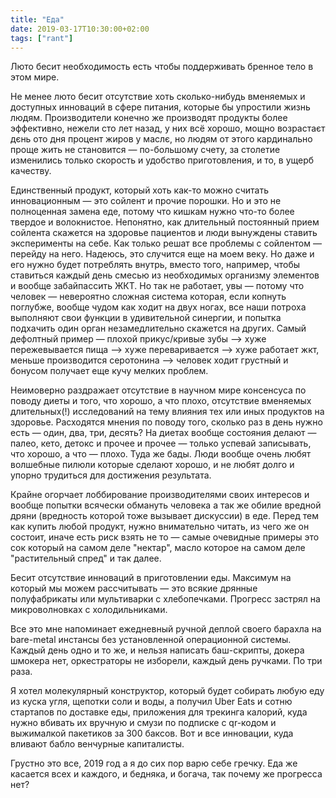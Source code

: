 ```yaml
---
title: "Еда"
date: 2019-03-17T10:30:00+02:00
tags: ["rant"]
---
```


Люто бесит необходимость есть чтобы поддерживать бренное тело в этом мире.

Не менее люто бесит отсутствие хоть сколько-нибудь вменяемых и доступных инноваций в сфере питания, которые бы упростили жизнь людям. Производители конечно же производят продукты более эффективно, нежели сто лет назад, у них всё хорошо, мощно возрастаєт дєнь ото дня процент жиров у маслє, но людям от этого кардинально проще жить не становится — по-большому счету, за столетие изменились только скорость и удобство приготовления, и то, в ущерб качеству.

Единственный продукт, который хоть как-то можно считать инновационным — это сойлент и прочие порошки. Но и это не полноценная замена еде, потому что кишкам нужно что-то более твердое и волокнистое. Непонятно, как длительный постоянный прием сойлента скажется на здоровье пациентов и люди вынуждены ставить эксперименты на себе. Как только решат все проблемы с сойлентом — перейду на него. Надеюсь, это случится еще на моем веку. Но даже и его нужно будет потреблять внутрь, вместо того, например, чтобы ставиться каждый день смесью из необходимых организму элементов и вообще забайпассить ЖКТ. Но так не работает, увы — потому что человек — невероятно сложная система которая, если копнуть поглубже, вообще чудом как ходит на двух ногах, все наши потроха выполняют свои функции в удивительной синергии, и попытка подхачить один орган незамедлительно скажется на других. Самый дефолтный пример — плохой прикус/кривые зубы —> хуже пережевывается пища —> хуже переваривается —> хуже работает жкт, меньше производится серотонина —> человек ходит грустный и бонусом получает еще кучу мелких проблем.

Неимоверно раздражает отсутствие в научном мире консенсуса по поводу диеты и того, что хорошо, а что плохо, отсутствие вменяемых длительных(!) исследований на тему влияния тех или иных продуктов на здоровье. Расходятся мнения по поводу того, сколько раз в день нужно есть — один, два, три, десять? На диетах вообще состояния делают — палео, кето, детокс и прочее и прочее — только успевай записывать, что хорошо, а что — плохо. Туда же бады. Люди вообще очень любят волшебные пилюли которые сделают хорошо, и не любят долго и упорно трудиться для достижения результата.

Крайне огорчает лоббирование производителями своих интересов и вообще попытки всячески обмануть человека а так же обилие вредной дряни (вредность которой тоже вызывает дискуссии) в еде. Перед тем как купить любой продукт, нужно внимательно читать, из чего же он состоит, иначе есть риск взять не то — самые очевидные примеры это сок который на самом деле "нектар", масло которое на самом деле "растительный спред" и так далее. 

Бесит отсутствие инноваций в приготовлении еды. Максимум на который мы можем рассчитывать — это всякие дрянные полуфабрикаты или мультиварки с хлебопечками. Прогресс застрял на микроволновках с холодильниками.

Все это мне напоминает ежедневный ручной деплой своего барахла на bare-metal инстансы без установленной операционной системы. Каждый день одно и то же, и нельзя написать баш-скрипты, докера шмокера нет, оркестраторы не изборели, каждый день ручками. По три раза. 

Я хотел молекулярный конструктор, который будет собирать любую еду из куска угля, щепотки соли и воды, а получил Uber Eats и сотню стартапов по доставке еды, приложения для трекинга калорий, куда нужно вбивать их вручную и смузи по подписке с qr-кодом и выжималкой пакетиков за 300 баксов. Вот и все инновации, куда вливают бабло венчурные капиталисты.

Грустно это все, 2019 год а я до сих пор варю себе гречку. Еда же касается всех и каждого, и бедняка, и богача, так почему же прогресса нет?
